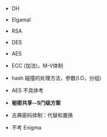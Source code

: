 * DH

* Elgamal 

* RSA 

* DES 

* AES 

* ECC (加法)，M-V体制

* hash 碰撞的处理方法，参数(I.O，分组)

* AES 不具体考

* **秘密共享--S门级方案**

* 古典密码体制：代替和置换

* 不考 Enigma

  